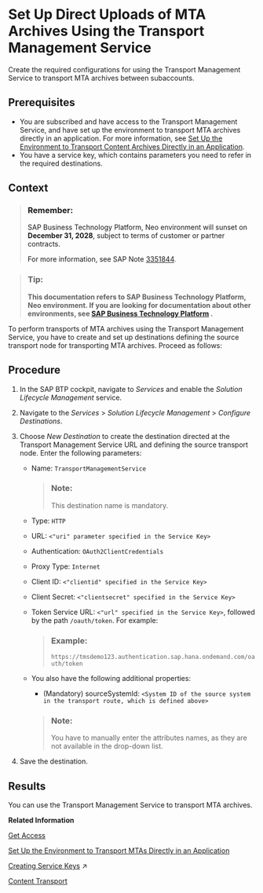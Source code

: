<!-- loioaf84d67f4be24542ac5e46f613a99435 -->

# Set Up Direct Uploads of MTA Archives Using the Transport Management Service

Create the required configurations for using the Transport Management Service to transport MTA archives between subaccounts.



<a name="loioaf84d67f4be24542ac5e46f613a99435__prereq_rhz_rjn_zcb"/>

## Prerequisites

-   You are subscribed and have access to the Transport Management Service, and have set up the environment to transport MTA archives directly in an application. For more information, see [Set Up the Environment to Transport Content Archives Directly in an Application](https://help.sap.com/viewer/7f7160ec0d8546c6b3eab72fb5ad6fd8/Cloud/en-US/8d9490792ed14f1bbf8a6ac08a6bca64.html).
-   You have a service key, which contains parameters you need to refer in the required destinations.



<a name="loioaf84d67f4be24542ac5e46f613a99435__context_jyt_sjn_zcb"/>

## Context

> ### Remember:  
> SAP Business Technology Platform, Neo environment will sunset on **December 31, 2028**, subject to terms of customer or partner contracts.
> 
> For more information, see SAP Note [3351844](https://me.sap.com/notes/3351844).

> ### Tip:  
> **This documentation refers to SAP Business Technology Platform, Neo environment. If you are looking for documentation about other environments, see [SAP Business Technology Platform](https://help.sap.com/docs/btp/sap-business-technology-platform/sap-business-technology-platform?version=Cloud) .**

To perform transports of MTA archives using the Transport Management Service, you have to create and set up destinations defining the source transport node for transporting MTA archives. Proceed as follows:



<a name="loioaf84d67f4be24542ac5e46f613a99435__steps_mhb_tjn_zcb"/>

## Procedure

1.  In the SAP BTP cockpit, navigate to *Services* and enable the *Solution Lifecycle Management* service.

2.  Navigate to the *Services* \> *Solution Lifecycle Management* \> *Configure Destinations*.

3.  Choose *New Destination* to create the destination directed at the Transport Management Service URL and defining the source transport node. Enter the following parameters:

    -   Name: `TransportManagementService`

        > ### Note:  
        > This destination name is mandatory.

    -   Type: `HTTP`
    -   URL: `<"uri" parameter specified in the Service Key>`
    -   Authentication: `OAuth2ClientCredentials`
    -   Proxy Type: `Internet`
    -   Client ID: `<"clientid" specified in the Service Key>`
    -   Client Secret: `<"clientsecret" specified in the Service Key>`
    -   Token Service URL: `<"url" specified in the Service Key>`, followed by the path `/oauth/token`. For example:

        > ### Example:  
        > `https://tmsdemo123.authentication.sap.hana.ondemand.com/oauth/token`

    -   You also have the following additional properties:

        -   \(Mandatory\) sourceSystemId: `<System ID of the source system in the transport route, which is defined above>`

        > ### Note:  
        > You have to manually enter the attributes names, as they are not available in the drop-down list.


4.  Save the destination.




<a name="loioaf84d67f4be24542ac5e46f613a99435__result_k3c_cxb_1db"/>

## Results

You can use the Transport Management Service to transport MTA archives.

**Related Information**  


[Get Access](https://help.sap.com/viewer/7f7160ec0d8546c6b3eab72fb5ad6fd8/Cloud/en-US/13894bed9e2d4b25aa34d03d002707f9.html)

[Set Up the Environment to Transport MTAs Directly in an Application](https://help.sap.com/viewer/7f7160ec0d8546c6b3eab72fb5ad6fd8/Cloud/en-US/8d9490792ed14f1bbf8a6ac08a6bca64.html)

[Creating Service Keys](https://help.sap.com/viewer/65de2977205c403bbc107264b8eccf4b/Cloud/en-US/4514a14ab6424d9f84f1b8650df609ce.html "You can use service keys to generate credentials to communicate directly with a service instance. Once you configure them for your service, local clients, apps in other spaces, or entities outside your deployment can access your service with these keys.") :arrow_upper_right:

[Content Transport](https://help.sap.com/viewer/368c481cd6954bdfa5d0435479fd4eaf/Cloud/en-US/e3c79d65aa604b80992e20609881ad7a.html)


